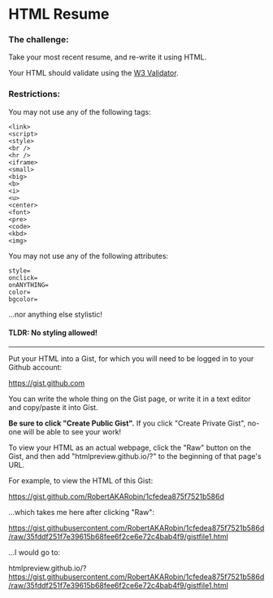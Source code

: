 # HTML Resume

### The challenge:

Take your most recent resume, and re-write it using HTML.

Your HTML should validate using the [W3 Validator](https://validator.w3.org/nu/).

### Restrictions:

You may not use any of the following tags:

```
<link>
<script>
<style>
<br />
<hr />
<iframe>
<small>
<big>
<b>
<i>
<u>
<center>
<font>
<pre>
<code>
<kbd>
<img>
```

You may not use any of the following attributes:

```
style=
onclick=
onANYTHING=
color=
bgcolor=
```

...nor anything else stylistic!

#### TLDR: No styling allowed!

-----

Put your HTML into a Gist, for which you will need to be logged in to your Github account:

https://gist.github.com

You can write the whole thing on the Gist page, or write it in a text editor and copy/paste it into Gist.

**Be sure to click "Create Public Gist".** If you click "Create Private Gist", no-one will be able to see your work!

To view your HTML as an actual webpage, click the "Raw" button on the Gist, and then add "htmlpreview.github.io/?" to the beginning of that page's URL.

For example, to view the HTML of this Gist:

https://gist.github.com/RobertAKARobin/1cfedea875f7521b586d

...which takes me here after clicking "Raw":

https://gist.githubusercontent.com/RobertAKARobin/1cfedea875f7521b586d/raw/35fddf251f7e39615b68fee6f2ce6e72c4bab4f9/gistfile1.html

...I would go to:

htmlpreview.github.io/?https://gist.githubusercontent.com/RobertAKARobin/1cfedea875f7521b586d/raw/35fddf251f7e39615b68fee6f2ce6e72c4bab4f9/gistfile1.html

